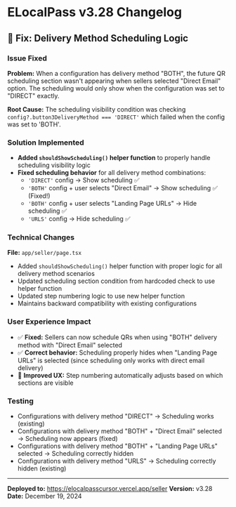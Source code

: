 # ELocalPass v3.28 Changelog

## 🔧 Fix: Delivery Method Scheduling Logic

### Issue Fixed
**Problem:** When a configuration has delivery method "BOTH", the future QR scheduling section wasn't appearing when sellers selected "Direct Email" option. The scheduling would only show when the configuration was set to "DIRECT" exactly.

**Root Cause:** The scheduling visibility condition was checking `config?.button3DeliveryMethod === 'DIRECT'` which failed when the config was set to 'BOTH'.

### Solution Implemented
- **Added `shouldShowScheduling()` helper function** to properly handle scheduling visibility logic
- **Fixed scheduling behavior** for all delivery method combinations:
  - `'DIRECT'` config → Show scheduling ✅
  - `'BOTH'` config + user selects "Direct Email" → Show scheduling ✅ (Fixed!)
  - `'BOTH'` config + user selects "Landing Page URLs" → Hide scheduling ✅ 
  - `'URLS'` config → Hide scheduling ✅

### Technical Changes
**File:** `app/seller/page.tsx`
- Added `shouldShowScheduling()` helper function with proper logic for all delivery method scenarios
- Updated scheduling section condition from hardcoded check to use helper function
- Updated step numbering logic to use new helper function
- Maintains backward compatibility with existing configurations

### User Experience Impact
- ✅ **Fixed:** Sellers can now schedule QRs when using "BOTH" delivery method with "Direct Email" selected
- ✅ **Correct behavior:** Scheduling properly hides when "Landing Page URLs" is selected (since scheduling only works with direct email delivery)
- 🎯 **Improved UX:** Step numbering automatically adjusts based on which sections are visible

### Testing
- Configurations with delivery method "DIRECT" → Scheduling works (existing)
- Configurations with delivery method "BOTH" + "Direct Email" selected → Scheduling now appears (fixed)
- Configurations with delivery method "BOTH" + "Landing Page URLs" selected → Scheduling correctly hidden
- Configurations with delivery method "URLS" → Scheduling correctly hidden (existing)

---
**Deployed to:** https://elocalpasscursor.vercel.app/seller
**Version:** v3.28
**Date:** December 19, 2024 